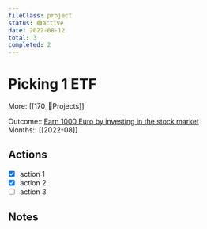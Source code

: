 ```yaml
---
fileClass: project  
status: 🟢active
date: 2022-08-12  
total: 3
completed: 2
---
```


# Picking 1 ETF
More: [[170_💎Projects]]

Outcome:: [Earn 1000 Euro by investing in the stock market](100_Goal_Management/150_🎯Outcomes/Earn%201000%20Euro%20by%20investing%20in%20the%20stock%20market.md)  
Months:: [[2022-08]]  

## Actions
- [x] action 1
- [x] action 2
- [ ] action 3

## Notes

